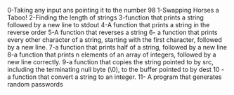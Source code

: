 0-Taking any input ans pointing it to the number 98
1-Swapping Horses a Taboo!
2-Finding the length of strings
3-function that prints a string followed by a new line to stdout
4-A function that prints a string in the reverse order
5-A function that reverses a string
6- a function that prints every other character of a string, starting with the first character, followed by a new line.
7-a function that prints half of a string, followed by a new line
8-a function that prints n elements of an array of integers, followed by a new line correctly.
9-a function that copies the string pointed to by src, including the terminating null byte (\0), to the buffer pointed to by dest
10 -  a function that convert a string to an integer.
11- A program that generates random passwords
